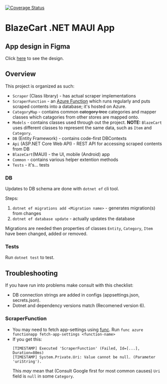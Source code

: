[![Coverage Status](https://coveralls.io/repos/github/domanteli0/BlazeCart/badge.svg?branch=main)](https://coveralls.io/github/domanteli0/BlazeCart?branch=main)

# BlazeCart .NET MAUI App

## App design in Figma
Click [here](https://www.figma.com/file/I7gXX51ld8kFgJUxB7puwP/App-Design?node-id=23%3A475) to see the design.

## Overview

This project is organized as such:

* `Scraper` (Class library) - has actual scraper implementations
* `ScraperFunction` - an [Azure Function](https://learn.microsoft.com/en-us/azure/azure-functions/functions-overview) which runs regularly and puts scraped contents into a database; it's hosted on Azure.
* `CategoryMap` - contains common ~~category tree~~ categories and mapper classes which catagories from other stores are mapped onto.
* `Models` - contains classes used through out the project. __NOTE:__ `BlazeCart` uses different classes to represent the same data, such as `Item` and `Category`.
* `DB` (Entity Framework) - contains code-first DBContexts
* `Api` (ASP.NET Core Web API) - REST API for accessing scraped contents from DB
* `BlazeCart`(MAUI) - the UI, mobile (Android) app
* `Common` - contains various helper extention methods
* `Tests` - it's... tests

### DB
Updates to DB schema are done with `dotnet ef` cli tool.

Steps:
1. `dotnet ef migrations add <Migration name>` - generates migration(s) from changes
2. `dotnet ef database update` - actually updates the database

Migrations are needed then properties of classes `Entity`, `Category`, `Item` have been changed, added or removed.

### Tests

Run `dotnet test` to test.

## Troubleshooting

If you have run into problems make consult with this checklist:

* DB connection strings are added in configs (appsettings.json, secrets.json).
* Dotnet and dependency versions match (Recomened version 6).

### ScraperFunction

* You may need to fetch app-settings using [func](https://learn.microsoft.com/en-us/azure/azure-functions/functions-run-local?tabs=v4%2Cmacos%2Ccsharp%2Cportal%2Cbash#install-the-azure-functions-core-tools). 
Run `func azure functionapp fetch-app-settings <function-name>`
* If you get this:
    ```
    [TIMESTAMP] Executed 'ScraperFunction' (Failed, Id=[...], Duration=80ms)
    [TIMESTAMP] System.Private.Uri: Value cannot be null. (Parameter 'uriString').
    ```
    This _may_ mean that (Consult Google first for most common causes) `Uri` field is `null` in some `Category`.
